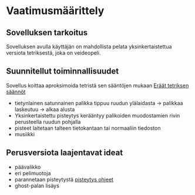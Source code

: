 # Vaatimusmäärittely

## Sovelluksen tarkoitus

Sovelluksen avulla käyttäjän on mahdollista pelata yksinkertaistettua versiota tetriksestä, joka on veideopeli.

## Suunnitellut toiminnallisuudet

Sovellus koittaa aproksimoida tetristä sen sääntöjen mukaan [Eräät tetriksen säännöt](https://tetris.fandom.com/wiki/Tetris_Guideline)
- tietynlainen satunnainen palikka tippuu ruudun ylälaidasta -> palikkaa laskeutuu -> alkaa alusta
- Yksinkertaistettu pisteytys kerääntyy palikoiden muodostamien rivin perusteella ruudun pohjalla
- pisteet laitetaan talteen tietokantaan tai normaaliin tiedoston
- musiikki

## Perusversiota laajentavat ideat

- päävalikko
- eri pelimuotoja
- parannetaan pisteytystä [pisteytys ohjeet](https://tetris.fandom.com/wiki/Scoring#Guideline_scoring_system)
- ghost-palan lisäys
